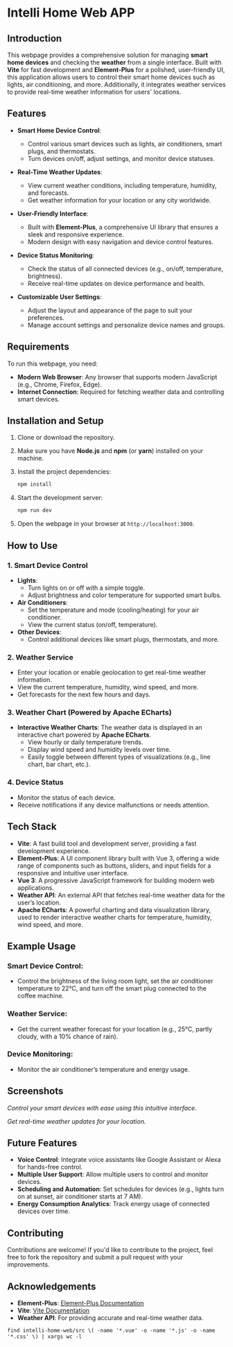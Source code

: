 # Intelli Home Web APP

## Introduction

This webpage provides a comprehensive solution for managing **smart home devices** and checking the **weather** from a single interface. Built with **Vite** for fast development and **Element-Plus** for a polished, user-friendly UI, this application allows users to control their smart home devices such as lights, air conditioning, and more. Additionally, it integrates weather services to provide real-time weather information for users' locations.

## Features

- **Smart Home Device Control**:
    - Control various smart devices such as lights, air conditioners, smart plugs, and thermostats.
    - Turn devices on/off, adjust settings, and monitor device statuses.

- **Real-Time Weather Updates**:
    - View current weather conditions, including temperature, humidity, and forecasts.
    - Get weather information for your location or any city worldwide.

- **User-Friendly Interface**:
    - Built with **Element-Plus**, a comprehensive UI library that ensures a sleek and responsive experience.
    - Modern design with easy navigation and device control features.

- **Device Status Monitoring**:
    - Check the status of all connected devices (e.g., on/off, temperature, brightness).
    - Receive real-time updates on device performance and health.

- **Customizable User Settings**:
    - Adjust the layout and appearance of the page to suit your preferences.
    - Manage account settings and personalize device names and groups.

## Requirements

To run this webpage, you need:
- **Modern Web Browser**: Any browser that supports modern JavaScript (e.g., Chrome, Firefox, Edge).
- **Internet Connection**: Required for fetching weather data and controlling smart devices.

## Installation and Setup

1. Clone or download the repository.
2. Make sure you have **Node.js** and **npm** (or **yarn**) installed on your machine.
3. Install the project dependencies:

    ```bash
    npm install
    ```

4. Start the development server:

    ```bash
    npm run dev
    ```

5. Open the webpage in your browser at `http://localhost:3000`.

## How to Use

### 1. Smart Device Control
- **Lights**:
    - Turn lights on or off with a simple toggle.
    - Adjust brightness and color temperature for supported smart bulbs.
- **Air Conditioners**:
    - Set the temperature and mode (cooling/heating) for your air conditioner.
    - View the current status (on/off, temperature).
- **Other Devices**:
    - Control additional devices like smart plugs, thermostats, and more.

### 2. Weather Service
- Enter your location or enable geolocation to get real-time weather information.
- View the current temperature, humidity, wind speed, and more.
- Get forecasts for the next few hours and days.

### 3. Weather Chart (Powered by Apache ECharts)
- **Interactive Weather Charts**: The weather data is displayed in an interactive chart powered by **Apache ECharts**.
    - View hourly or daily temperature trends.
    - Display wind speed and humidity levels over time.
    - Easily toggle between different types of visualizations (e.g., line chart, bar chart, etc.).

### 4. Device Status
- Monitor the status of each device.
- Receive notifications if any device malfunctions or needs attention.

## Tech Stack

- **Vite**: A fast build tool and development server, providing a fast development experience.
- **Element-Plus**: A UI component library built with Vue 3, offering a wide range of components such as buttons, sliders, and input fields for a responsive and intuitive user interface.
- **Vue 3**: A progressive JavaScript framework for building modern web applications.
- **Weather API**: An external API that fetches real-time weather data for the user’s location.
- **Apache ECharts**: A powerful charting and data visualization library, used to render interactive weather charts for temperature, humidity, wind speed, and more.

## Example Usage

### Smart Device Control:
- Control the brightness of the living room light, set the air conditioner temperature to 22°C, and turn off the smart plug connected to the coffee machine.

### Weather Service:
- Get the current weather forecast for your location (e.g., 25°C, partly cloudy, with a 10% chance of rain).

### Device Monitoring:
- Monitor the air conditioner’s temperature and energy usage.

## Screenshots

[//]: # (![Device Control Interface]&#40;images/device-control.png&#41;)
*Control your smart devices with ease using this intuitive interface.*

[//]: # (![Weather Display]&#40;images/weather-display.png&#41;)
*Get real-time weather updates for your location.*

## Future Features

- **Voice Control**: Integrate voice assistants like Google Assistant or Alexa for hands-free control.
- **Multiple User Support**: Allow multiple users to control and monitor devices.
- **Scheduling and Automation**: Set schedules for devices (e.g., lights turn on at sunset, air conditioner starts at 7 AM).
- **Energy Consumption Analytics**: Track energy usage of connected devices over time.

## Contributing

Contributions are welcome! If you'd like to contribute to the project, feel free to fork the repository and submit a pull request with your improvements.

## Acknowledgements

- **Element-Plus**: [Element-Plus Documentation](https://element-plus.org/)
- **Vite**: [Vite Documentation](https://vitejs.dev/)
- **Weather API**: For providing accurate and real-time weather data.
```
find intelli-home-web/src \( -name '*.vue' -o -name '*.js' -o -name '*.css' \) | xargs wc -l
